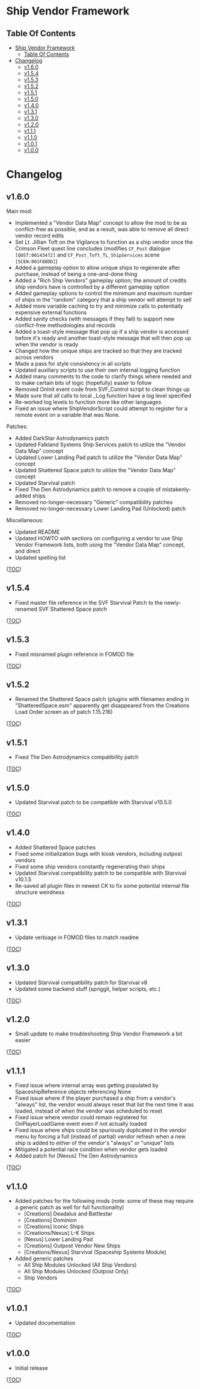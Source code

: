 Ship Vendor Framework
=====================

Table Of Contents
-----------------
- [Ship Vendor Framework](#ship-vendor-framework)
    - [Table Of Contents](#table-of-contents)
- [Changelog](#changelog)
    - [v1.6.0](#v160)
    - [v1.5.4](#v154)
    - [v1.5.3](#v153)
    - [v1.5.2](#v152)
    - [v1.5.1](#v151)
    - [v1.5.0](#v150)
    - [v1.4.0](#v140)
    - [v1.3.1](#v131)
    - [v1.3.0](#v130)
    - [v1.2.0](#v120)
    - [v1.1.1](#v111)
    - [v1.1.0](#v110)
    - [v1.0.1](#v101)
    - [v1.0.0](#v100)


Changelog
=========

v1.6.0
------
Main mod:
- Implemented a "Vendor Data Map" concept to allow the mod to be as conflict-free as possible, and as a result, was able to remove all direct vendor record edits
- Set Lt. Jillian Toft on the Vigilance to function as a ship vendor once the Crimson Fleet quest line concludes (modifies `CF_Post` dialogue `[QUST:00143472]` and `CF_Post_Toft_TL_ShipServices` scene `[SCEN:001F88DD]`)
- Added a gameplay option to allow unique ships to regenerate after purchase, instead of being a one-and-done thing
- Added a "Rich Ship Vendors" gameplay option; the amount of credits ship vendors have is controlled by a different gameplay option
- Added gameplay options to control the minimum and maximum number of ships in the "random" category that a ship vendor will attempt to sell
- Added more variable caching to try and minimize calls to potentially expensive external functions
- Added sanity checks (with messages if they fail) to support new conflict-free methodologies and records
- Added a toast-style message that pop up if a ship vendor is accessed before it's ready and another toast-style message that will then pop up when the vendor is ready
- Changed how the unique ships are tracked so that they are tracked across vendors
- Made a pass for style consistency in all scripts
- Updated auxiliary scripts to use their own internal logging function
- Added many comments to the code to clarify things where needed and to make certain bits of logic (hopefully) easier to follow
- Removed OnInit event code from SVF_Control script to clean things up
- Made sure that all calls to local _Log function have a log level specified
- Re-worked log levels to function more like other languages
- Fixed an issue where ShipVendorScript could attempt to register for a remote event on a variable that was None.

Patches:
- Added DarkStar Astrodynamics patch
- Updated Falkland Systems Ship Services patch to utilize the "Vendor Data Map" concept
- Updated Lower Landing Pad patch to utilize the "Vendor Data Map" concept
- Updated Shattered Space patch to utilize the "Vendor Data Map" concept
- Updated Starvival patch
- Fixed The Den Astrodynamics patch to remove a couple of mistakenly-added ships
- Removed no-longer-necessary "Generic" compatibility patches
- Removed no-longer-necessary Lower Landing Pad (Unlocked) patch

Miscellaneous:
- Updated README
- Updated HOWTO with sections on configuring a vendor to use Ship Vendor Framework lists, both using the "Vendor Data Map" concept, and direct
- Updated spelling list

([TOC](#table-of-contents))

v1.5.4
------
- Fixed master file reference in the SVF Starvival Patch to the newly-renamed SVF Shattered Space patch

([TOC](#table-of-contents))

v1.5.3
------
- Fixed misnamed plugin reference in FOMOD file

([TOC](#table-of-contents))

v1.5.2
------
- Renamed the Shattered Space patch (plugins with filenames ending in "ShatteredSpace.esm" apparently get disappeared from the Creations Load Order screen as of patch 1.15.216)

([TOC](#table-of-contents))

v1.5.1
------
- Fixed The Den Astrodynamics compatibility patch

([TOC](#table-of-contents))

v1.5.0
------
- Updated Starvival patch to be compatible with Starvival v10.5.0

([TOC](#table-of-contents))

v1.4.0
------
- Added Shattered Space patches
- Fixed some initialization bugs with kiosk vendors, including outpost vendors
- Fixed some ship vendors constantly regenerating their ships
- Updated Starvival compatibility patch to be compatible with Starvival v10.1.5
- Re-saved all plugin files in newest CK to fix some potential internal file structure weirdness

([TOC](#table-of-contents))

v1.3.1
------
- Update verbiage in FOMOD files to match readme

([TOC](#table-of-contents))

v1.3.0
------
- Updated Starvival compatibility patch for Starvival v8
- Updated some backend stuff (spriggit, helper scripts, etc.)

([TOC](#table-of-contents))

v1.2.0
------
- Small update to make troubleshooting Ship Vendor Framework a bit easier

([TOC](#table-of-contents))

v1.1.1
------
- Fixed issue where internal array was getting populated by SpaceshipReference objects referencing None
- Fixed issue where if the player purchased a ship from a vendor's "always" list, the vendor would always reset that list the next time it was loaded, instead of when the vendor was scheduled to reset
- Fixed issue where vendor could remain registered for OnPlayerLoadGame event even if not actually loaded
- Fixed issue where ships could be spuriously duplicated in the vendor menu by forcing a full (instead of partial) vendor refresh when a new ship is added to either of the vendor's "always" or "unique" lists
- Mitigated a potential race condition when vendor gets loaded
- Added patch for [Nexus] The Den Astrodynamics

([TOC](#table-of-contents))

v1.1.0
------
- Added patches for the following mods (note: some of these may require a generic patch as well for full functionality)
    - [Creations] Deadalus and Battlestar
    - [Creations] Dominion
    - [Creations] Iconic Ships
    - [Creations/Nexus] L-K Ships
    - [Nexus] Lower Landing Pad
    - [Creations] Outpost Vendor New Ships
    - [Creations/Nexus] Starvival (Spaceship Systems Module)
- Added generic patches
    - All Ship Modules Unlocked (All Ship Vendors)
    - All Ship Modules Unlocked (Outpost Only)
    - Ship Vendors

([TOC](#table-of-contents))

v1.0.1
------
- Updated documentation

([TOC](#table-of-contents))

v1.0.0
------
- Initial release

([TOC](#table-of-contents))
